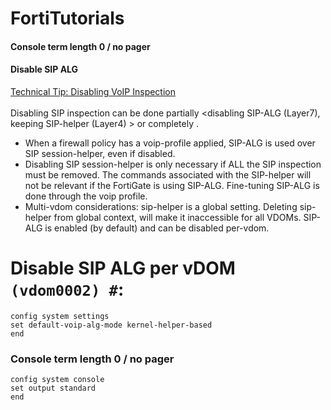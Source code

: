 # FortiTutorials
#### Console term length 0 / no pager
#### Disable SIP ALG
[Technical Tip: Disabling VoIP Inspection](https://community.fortinet.com/t5/FortiGate/Technical-Tip-Disabling-VoIP-Inspection/ta-p/194131)<br><br>
Disabling SIP inspection can be done partially <disabling SIP-ALG (Layer7), keeping SIP-helper (Layer4) > or completely <disabling both>.
- When a firewall policy has a voip-profile applied, SIP-ALG is used over SIP session-helper, even if disabled.
- Disabling SIP session-helper is only necessary if ALL the SIP inspection must be removed.
The commands associated with the SIP-helper will not be relevant if the FortiGate is using SIP-ALG. Fine-tuning SIP-ALG is done through the voip profile.
- Multi-vdom considerations: sip-helper is a global setting. Deleting sip-helper from global context, will make it inaccessible for all VDOMs. SIP-ALG is enabled (by default) and can be disabled per-vdom.
# Disable SIP ALG per vDOM `(vdom0002) #`:
```
config system settings
set default-voip-alg-mode kernel-helper-based
end
``` 
### Console term length 0 / no pager
```
config system console
set output standard
end
```
